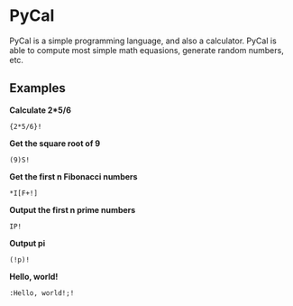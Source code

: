 # PyCal

PyCal is a simple programming language, and also a calculator. PyCal is able to compute most simple math equasions, generate random numbers, etc.

Examples
--------

**Calculate 2*5/6**

``{2*5/6}!``

**Get the square root of 9**

``(9)S!``

**Get the first n Fibonacci numbers**

``*I[F+!]``

**Output the first n prime numbers**

``IP!``

**Output pi**

``(!p)!``

**Hello, world!**

``:Hello, world!;!``
